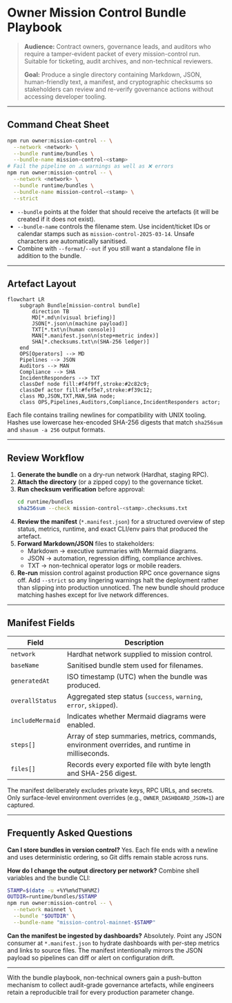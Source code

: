 # Owner Mission Control Bundle Playbook

> **Audience:** Contract owners, governance leads, and auditors who require a
> tamper-evident packet of every mission-control run. Suitable for ticketing,
> audit archives, and non-technical reviewers.
>
> **Goal:** Produce a single directory containing Markdown, JSON, human-friendly
> text, a manifest, and cryptographic checksums so stakeholders can review and
> re-verify governance actions without accessing developer tooling.

---

## Command Cheat Sheet

```bash
npm run owner:mission-control -- \
  --network <network> \
  --bundle runtime/bundles \
  --bundle-name mission-control-<stamp>
# Fail the pipeline on ⚠️ warnings as well as ❌ errors
npm run owner:mission-control -- \
  --network <network> \
  --bundle runtime/bundles \
  --bundle-name mission-control-<stamp> \
  --strict
```

- `--bundle` points at the folder that should receive the artefacts (it will be
  created if it does not exist).
- `--bundle-name` controls the filename stem. Use incident/ticket IDs or
  calendar stamps such as `mission-control-2025-03-14`. Unsafe characters are
  automatically sanitised.
- Combine with `--format`/`--out` if you still want a standalone file in
  addition to the bundle.

---

## Artefact Layout

```mermaid
flowchart LR
    subgraph Bundle[mission-control bundle]
        direction TB
        MD[*.md\n(visual briefing)]
        JSON[*.json\n(machine payload)]
        TXT[*.txt\n(human console)]
        MAN[*.manifest.json\n(step+metric index)]
        SHA[*.checksums.txt\n(SHA-256 ledger)]
    end
    OPS[Operators] --> MD
    Pipelines --> JSON
    Auditors --> MAN
    Compliance --> SHA
    IncidentResponders --> TXT
    classDef node fill:#f4f9ff,stroke:#2c82c9;
    classDef actor fill:#fef5e7,stroke:#f39c12;
    class MD,JSON,TXT,MAN,SHA node;
    class OPS,Pipelines,Auditors,Compliance,IncidentResponders actor;
```

Each file contains trailing newlines for compatibility with UNIX tooling.
Hashes use lowercase hex-encoded SHA-256 digests that match `sha256sum` and
`shasum -a 256` output formats.

---

## Review Workflow

1. **Generate the bundle** on a dry-run network (Hardhat, staging RPC).
2. **Attach the directory** (or a zipped copy) to the governance ticket.
3. **Run checksum verification** before approval:
   ```bash
   cd runtime/bundles
   sha256sum --check mission-control-<stamp>.checksums.txt
   ```
4. **Review the manifest** (`*.manifest.json`) for a structured overview of
   step status, metrics, runtime, and exact CLI/env pairs that produced the
   artefact.
5. **Forward Markdown/JSON** files to stakeholders:
   - Markdown → executive summaries with Mermaid diagrams.
   - JSON → automation, regression diffing, compliance archives.
   - TXT → non-technical operator logs or mobile readers.
6. **Re-run** mission control against production RPC once governance signs off.
   Add `--strict` so any lingering warnings halt the deployment rather than
   slipping into production unnoticed. The new bundle should produce matching
   hashes except for live network differences.

---

## Manifest Fields

| Field            | Description                                                                                     |
| ---------------- | ----------------------------------------------------------------------------------------------- |
| `network`        | Hardhat network supplied to mission control.                                                    |
| `baseName`       | Sanitised bundle stem used for filenames.                                                       |
| `generatedAt`    | ISO timestamp (UTC) when the bundle was produced.                                               |
| `overallStatus`  | Aggregated step status (`success`, `warning`, `error`, `skipped`).                              |
| `includeMermaid` | Indicates whether Mermaid diagrams were enabled.                                                |
| `steps[]`        | Array of step summaries, metrics, commands, environment overrides, and runtime in milliseconds. |
| `files[]`        | Records every exported file with byte length and SHA-256 digest.                                |

The manifest deliberately excludes private keys, RPC URLs, and secrets. Only
surface-level environment overrides (e.g., `OWNER_DASHBOARD_JSON=1`) are
captured.

---

## Frequently Asked Questions

**Can I store bundles in version control?** Yes. Each file ends with a newline
and uses deterministic ordering, so Git diffs remain stable across runs.

**How do I change the output directory per network?** Combine shell variables
and the bundle CLI:

```bash
STAMP=$(date -u +%Y%m%dT%H%MZ)
OUTDIR=runtime/bundles/$STAMP
npm run owner:mission-control -- \
  --network mainnet \
  --bundle "$OUTDIR" \
  --bundle-name "mission-control-mainnet-$STAMP"
```

**Can the manifest be ingested by dashboards?** Absolutely. Point any JSON
consumer at `*.manifest.json` to hydrate dashboards with per-step metrics and
links to source files. The manifest intentionally mirrors the JSON payload so
pipelines can diff or alert on configuration drift.

---

With the bundle playbook, non-technical owners gain a push-button mechanism to
collect audit-grade governance artefacts, while engineers retain a reproducible
trail for every production parameter change.
